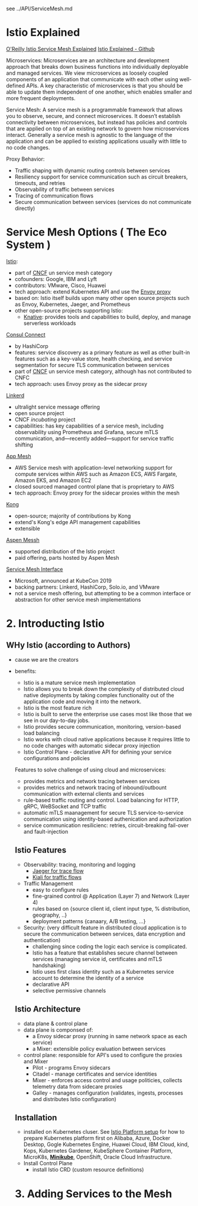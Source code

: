
see ../API/ServiceMesh.md

# Istio Explained
[O'Reilly Istio Service Mesh Explained](https://learning.oreilly.com/library/view/istio-explained)
[Istio Explained - Github](https://github.com/istio-explained/)

Microservices: Microservices are an architecture and development approach that breaks down business functions into individually deployable and managed services. We view microservices as loosely coupled components of an application that communicate with each other using well-defined APIs. A key characteristic of microservices is that you should be able to update them independent of one another, which enables smaller and more frequent deployments.

Service Mesh: A service mesh is a programmable framework that allows you to observe, secure, and connect microservices. It doesn’t establish connectivity between microservices, but instead has policies and controls that are applied on top of an existing network to govern how microservices interact. Generally a service mesh is agnostic to the language of the application and can be applied to existing applications usually with little to no code changes.

Proxy Behavior:
- Traffic shaping ​with dynamic routing controls between services
- Resiliency support for service communication such as circuit breakers, timeouts, and retries
- Observability of traffic between services
- Tracing of communication flows
- Secure communication between services (services do not communicate directly)

# Service Mesh Options ( The Eco System )
[Istio](https://istio.io/):
- part of [CNCF](https://landscape.cncf.io/) un service mesh category
- cofounders: Google, IBM and Lyft
- contributors: VMware, Cisco, Huawei
- tech approach:  extend Kubernetes API and use the [Envoy proxy](https://envoyproxy.io/)
- based on: Istio itself builds upon many other open source projects such as Envoy, Kubernetes, Jaeger, and Prometheus
- other open-source projects supporting Istio:
  - [Knative](https://knative.dev/): provides tools and capabilities to build, deploy, and manage serverless workloads

[Consul Connect](https://oreil.ly/ae6Eq)
- by HashiCorp
- features: service discovery as a primary feature as well as other built-in features such as a key-value store, health checking, and service segmentation for secure TLS communication between services
- part of [CNCF](https://landscape.cncf.io/) un service mesh category, although has not contributed to CNFC
- tech approach: uses Envoy proxy as the sidecar proxy

[Linkerd](https://linkerd.io/)
- ultralight service message offering
- open source project
- CNCF *incubating* project
- capabilities: has key capabilities of a service mesh, including observability using Prometheus and Grafana, secure mTLS communication, and—recently added—support for service traffic shifting

[App Mesh](https://aws.amazon.com/app-mesh)
- AWS Service mesh with application-level networking support for compute services within AWS such as Amazon ECS, AWS Fargate, Amazon EKS, and Amazon EC2
- closed sourced managed control plane that is proprietary to AWS
- tech approach: Envoy proxy for the sidecar proxies within the mesh

[Kong](https://oreil.ly/xwokZ)
- open-source; majority of contributions by Kong
- extend's Kong's edge API management capabilities
- extensible

[Aspen Messh](https://aspenmesh.io/)
- supported distribution of the Istio project
- paid offering, parts hosted by Aspen Mesh

[Service Mesh Interface](https://smi-spec.io/)
- Microsoft, announced at KubeCon 2019
- backing partners: Linkerd, HashiCorp, Solo.io, and VMware
- not a service mesh offering, but attempting to be a common interface or abstraction for other service mesh implementations

# 2. Introducting Istio
## WHy Istio (according to Authors)
- cause we are the creators
- benefits:
  - Istio is a mature service mesh implementation
  - Istio allows you to break down the complexity of distributed cloud native deployments by taking complex functionality out of the application code and moving it into the network.
  - Istio is the most feature rich
  - Istio is built to serve the enterprise use cases most like those that we see in our day-to-day jobs.
  - Istio provides secure communication, monitoring, version-based load balancing
  - Istio works with cloud native applications because it requires little to no code changes with automatic sidecar proxy injection
  - Istio Control Plane - declarative API for defining your service configurations and policies

  Features to solve challenge of using cloud and microservices:
  - provides metrics and network tracing between services
  - provides metrics and network tracing of inbound/outbount communication with external clients and services
  - rule-based traffic routing and control.  Load balancing for HTTP, gRPC, WeBSocket and TCP traffic
  - automatic mTLS maanagement for secure TLS  service-to-service communication using identity-based authenication and authorization
  - service communication resilicienc: retries, circuit-breaking fail-over and fault-injection

  ## Istio Features
  - Observability: tracing, monitoring and logging
    - [Jaeger for trace flow](https://www.jaegertracing.io/)
    - [Kiali for traffic flows](https://github.com/kiali/kiali)
  - Traffic Management  
    - easy to configure rules
    - fine-grained control @ Application (Layer 7) and Network (Layer 4)
    - rules based on {source client id, client input type, % distribution, geography, ..}
    - deployment patterns {canaary, A/B testing, ...}
  - Security: (very difficult feature in distributed cloud application is to secure the communication between services, data encryption and authentication)
    - challenging since coding the logic each service is complicated.
    - Istio has a feature that establishes secure channel between services (managing service id, certificates and mTLS handshaking)
    - Istio uses first class identity such as a Kubernetes service account to determine the identity of a service
    - declarative API
    - selective permissive channels

  ## Istio Architecture
  - data plane & control plane
  - data plane is componsed of:
    - a Envoy sidecar proxy (running in same network space as each service)
    - a Mixer: extensible policy evaluation between services
  - control plane: responsible for API's used to configure the proxies and Mixer
    - Pilot - programs Envoy sidecars
    - Citadel - manage certificates and service identities
    - Mixer - enforces access control and usage politicies, collects telemetry data from sidecare proxies
    - Galley - manages configuration (validates, ingests, processes and distributes Istio configuration)

  ## Installation
  - installed on Kubernetes cluser.  See [Istio Platform setup](https://oreil.ly/3aKFi) for how to prepare Kubernetes platform first on Alibaba, Azure, Docker Desktop, Gogle Kubernetes Engine, Huawei Cloud, IBM Cloud, kind, Kops, Kubernetes Gardener, KubeSphere Container Platform, MicroK8s, [__Minikube__](https://minikube.sigs.k8s.io/docs/tutorials/multi_node/), OpenShift, Oracle Cloud Infrastructure.
  - Install Control Plane
    - install Istio CRD (custom resource definitions)


  # 3. Adding Services to the Mesh
